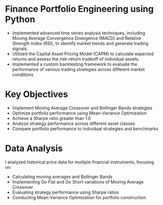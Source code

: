 # Finance Portfolio Engineering using Python

- Implemented advanced time series analysis techniques, including Moving Average Convergence Divergence (MACD) and Relative Strength Index (RSI), to identify market trends and generate trading signals.
- Utilized the Capital Asset Pricing Model (CAPM) to calculate expected returns and assess the risk-return tradeoff of individual assets.
- Implemented a custom backtesting framework to evaluate the performance of various trading strategies across different market conditions


# Key Objectives
- Implement Moving Average Crossover and Bollinger Bands strategies
- Optimize portfolio performance using Mean-Variance Optimization
- Achieve a Sharpe ratio greater than 1.0
- Analyze strategy performance across different asset classes
- Compare portfolio performance to individual strategies and benchmarks


# Data Analysis
I analyzed historical price data for multiple financial instruments, focusing on:

- Calculating moving averages and Bollinger Bands
- Implementing Go Flat and Go Short variations of Moving Average Crossover
- Evaluating strategy performance using Sharpe ratios
- Conducting Mean-Variance Optimization for portfolio construction
